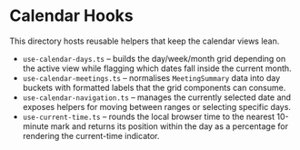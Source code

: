 # Calendar Hooks

This directory hosts reusable helpers that keep the calendar views lean.

- `use-calendar-days.ts` – builds the day/week/month grid depending on the active view while flagging which dates fall inside the current month.
- `use-calendar-meetings.ts` – normalises `MeetingSummary` data into day buckets with formatted labels that the grid components can consume.
- `use-calendar-navigation.ts` – manages the currently selected date and exposes helpers for moving between ranges or selecting specific days.
- `use-current-time.ts` – rounds the local browser time to the nearest 10-minute mark and returns its position within the day as a percentage for rendering the current-time indicator.
